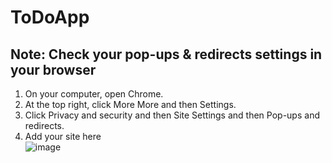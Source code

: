# ToDoApp
## Note: Check your pop-ups & redirects settings in your browser


1. On your computer, open Chrome.
2. At the top right, click More More and then Settings.
3. Click Privacy and security and then Site Settings and then Pop-ups and redirects.
4. Add your site here  
 ![image](https://github.com/user-attachments/assets/51b61cc5-977e-48e8-bff8-a72362c545c2)
